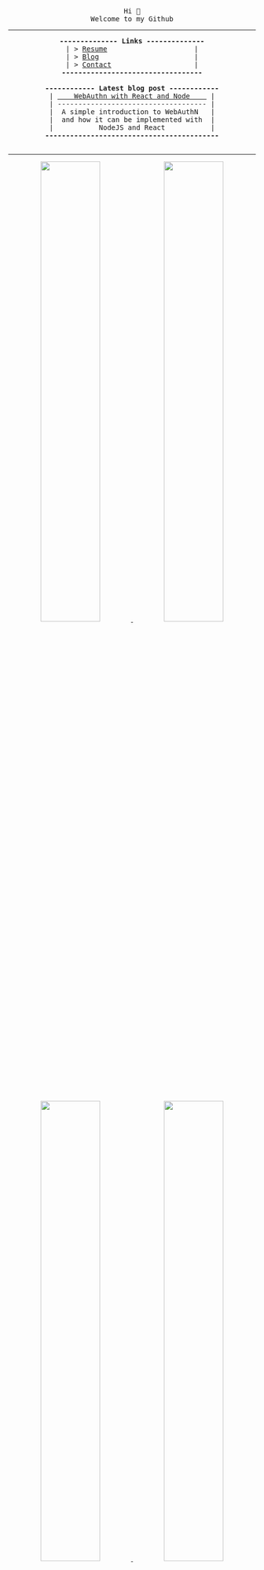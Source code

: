 <!-- had to do this weird formatting because nice formatting leaver uneeded spacing -->
<pre><div align="center">
Hi 👋
Welcome to my Github
<hr /><b>-------------- Links --------------</b>
 | > <a href="https://antony.wiki">Resume</a>                     | 
 | > <a href="https://antony.cloud">Blog</a>                       | 
 | > <a href="https://antony.contact">Contact</a>                    | 
<b>----------------------------------</b>

<b>------------ Latest blog post ------------</b>
 | <a href="https://antony.cloud/posts/en/webauthn">    WebAuthn with React and Node    </a> | 
 | ------------------------------------ | 
 |  A simple introduction to WebAuthN   | 
 |  and how it can be implemented with  | 
 |           NodeJS and React           | 
<b>------------------------------------------</b>
</div>
</pre>

<hr />

<div align="center">
  <a href="https://antony.cloud">
    <img src="https://cards.antony.cloud/cloud?useless=param" style="width: 49%; height: auto;" />
  </a>
  <a href="https://antony.wiki">
    <img src="https://cards.antony.cloud/wiki?useless=param" style="width: 49%; height: auto;" />
  </a>
  <a href="https://github.com/antony1060">
    <img src="https://cards.antony.cloud/github?useless=param" style="width: 49%; height: auto;" />
  </a>
  <a href="https://v3x.company">
    <img src="https://cards.antony.cloud/v3x?useless=param" style="width: 49%; height: auto;" />
  </a>
</div>

<div align="center">
  <sub>I use Arch btw. hehe</sub>
</div>
